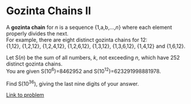 # Gozinta Chains II

<p>
A <b>gozinta chain</b> for <var>n</var> is a sequence {1,a,b,...,<var>n</var>} where each element properly divides the next. <br />
For example, there are eight distinct gozinta chains for 12: <br />
{1,12}, {1,2,12}, {1,2,4,12}, {1,2,6,12}, {1,3,12}, {1,3,6,12}, {1,4,12} and {1,6,12}.
</p>
<p>
Let S(<var>n</var>) be the sum of all numbers, <var>k</var>, not exceeding <var>n</var>, which have 252 distinct gozinta chains. <br />
You are given S(10<sup>6</sup>)=8462952 and S(10<sup>12</sup>)=623291998881978.
</p>
<p>
Find S(10<sup>36</sup>), giving the last nine digits of your answer.
</p>

[Link to problem](https://projecteuler.net/problem=606)
